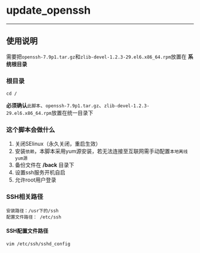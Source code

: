 # update_openssh

---

## 使用说明

需要把`openssh-7.9p1.tar.gz`和`zlib-devel-1.2.3-29.el6.x86_64.rpm`放置在 **系统根目录**

### **根目录**

    cd /  
**必须确认**`此脚本`、`openssh-7.9p1.tar.gz`、`zlib-devel-1.2.3-29.el6.x86_64.rpm`放置在统一目录下

### 这个脚本会做什么

1. 关闭SElinux（永久关闭，重启生效）
2. 安装`依赖`，本脚本采用yum源安装，若无法连接至互联网需手动配置`本地离线yum源`
3. 备份文件在 **/back** 目录下
4. 设置ssh服务开机自启
5. 允许root用户登录

### SSH相关路径

    安装路径：/usr下的/ssh
    配置文件路径： /etc/ssh

#### SSH配置文件路径

    vim /etc/ssh/sshd_config
